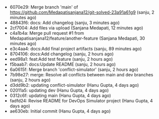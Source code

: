 - 6070e29: Merge branch 'main' of https://github.com/Medapatisanjana12/git-solved-23a91a61g9 (sanju, 2 minutes ago)
- 48843f6: docs: Add changelog (sanju, 3 minutes ago)
- 2cf7004: Add files via upload (Sanjana Medapati, 12 minutes ago)
- c4a1b4a: Merge pull request #1 from Medapatisanjana12/feature/another-feature (Sanjana Medapati, 30 minutes ago)
- e3c4aa4: docs:Add final project artifacts (sanju, 89 minutes ago)
- 8704106: docs:Add changelog (sanju, 2 hours ago)
- eed98a1: feat:Add test feature (sanju, 2 hours ago)
- f5baab7: docs:Update README (sanju, 2 hours ago)
- 6a0615f: Merge branch 'conflict-simulator' (sanju, 2 hours ago)
- 7b98e27: merge: Resolve all conflicts between main and dev branches (sanju, 2 hours ago)
- d3dd9b2: updating conflict-simulator (Hanu Gupta, 4 days ago)
- 02011a5: updating dev (Hanu Gupta, 4 days ago)
- 0312c6f: updating main (Hanu Gupta, 4 days ago)
- fadfd24: Revise README for DevOps Simulator project (Hanu Gupta, 4 days ago)
- ae630eb: Initial commit (Hanu Gupta, 4 days ago)